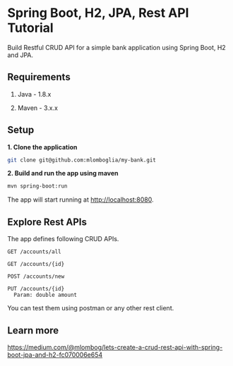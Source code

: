 # Spring Boot, H2, JPA, Rest API Tutorial

Build Restful CRUD API for a simple bank application using Spring Boot, H2 and JPA.

## Requirements

1. Java - 1.8.x

2. Maven - 3.x.x

## Setup

**1. Clone the application**

```bash
git clone git@github.com:mlomboglia/my-bank.git
```

**2. Build and run the app using maven**

```bash
mvn spring-boot:run
```

The app will start running at <http://localhost:8080>.

## Explore Rest APIs

The app defines following CRUD APIs.

    GET /accounts/all
    
    GET /accounts/{id}
    
    POST /accounts/new
    
    PUT /accounts/{id}
      Param: double amount

You can test them using postman or any other rest client.

## Learn more

https://medium.com/@mlombog/lets-create-a-crud-rest-api-with-spring-boot-jpa-and-h2-fc070006e654


